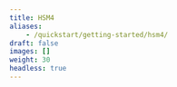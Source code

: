 ```yaml
---
title: HSM4
aliases:
    - /quickstart/getting-started/hsm4/
draft: false
images: []
weight: 30
headless: true
---
```

